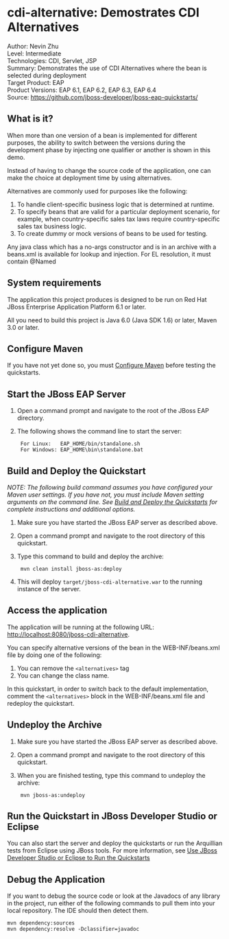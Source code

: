 cdi-alternative: Demostrates CDI Alternatives
======================================================
Author: Nevin Zhu  
Level: Intermediate  
Technologies: CDI, Servlet, JSP  
Summary: Demonstrates the use of CDI Alternatives where the bean is selected during deployment   
Target Product: EAP  
Product Versions: EAP 6.1, EAP 6.2, EAP 6.3, EAP 6.4  
Source: <https://github.com/jboss-developer/jboss-eap-quickstarts/>  

What is it?
-----------

When more than one version of a bean is implemented for different purposes, the ability to switch between the versions during the development phase by injecting one qualifier or another is shown in this demo.

Instead of having to change the source code of the application, one can make the choice at deployment time by using alternatives.

Alternatives are commonly used for purposes like the following:

1. To handle client-specific business logic that is determined at runtime.
2. To specify beans that are valid for a particular deployment scenario, for example, when country-specific sales tax laws require country-specific sales tax business logic.
3. To create dummy or mock versions of beans to be used for testing.

Any java class which has a no-args constructor and is in an archive with a beans.xml is available for lookup and injection. 
For EL resolution, it must contain @Named


System requirements
-------------------

The application this project produces is designed to be run on Red Hat JBoss Enterprise Application Platform 6.1 or later. 

All you need to build this project is Java 6.0 (Java SDK 1.6) or later, Maven 3.0 or later.

 
Configure Maven
---------------

If you have not yet done so, you must [Configure Maven](https://github.com/jboss-developer/jboss-developer-shared-resources/blob/master/guides/CONFIGURE_MAVEN.md#configure-maven-to-build-and-deploy-the-quickstarts) before testing the quickstarts.


Start the JBoss EAP Server
-------------------------

1. Open a command prompt and navigate to the root of the JBoss EAP directory.
2. The following shows the command line to start the server:

        For Linux:   EAP_HOME/bin/standalone.sh
        For Windows: EAP_HOME\bin\standalone.bat


Build and Deploy the Quickstart
-------------------------

_NOTE: The following build command assumes you have configured your Maven user settings. If you have not, you must include Maven setting arguments on the command line. See [Build and Deploy the Quickstarts](../README.md#build-and-deploy-the-quickstarts) for complete instructions and additional options._

1. Make sure you have started the JBoss EAP server as described above.
2. Open a command prompt and navigate to the root directory of this quickstart.
3. Type this command to build and deploy the archive:

        mvn clean install jboss-as:deploy
        
4. This will deploy `target/jboss-cdi-alternative.war` to the running instance of the server.


Access the application
---------------------

The application will be running at the following URL: <http://localhost:8080/jboss-cdi-alternative>.

You can specify alternative versions of the bean in the WEB-INF/beans.xml file by doing one of the following:

1. You can remove the `<alternatives>` tag
2. You can change the class name.

In this quickstart, in order to switch back to the default implementation, 
comment the `<alternatives>` block in the WEB-INF/beans.xml file and redeploy the quickstart.

Undeploy the Archive
--------------------

1. Make sure you have started the JBoss EAP server as described above.
2. Open a command prompt and navigate to the root directory of this quickstart.
3. When you are finished testing, type this command to undeploy the archive:

        mvn jboss-as:undeploy


Run the Quickstart in JBoss Developer Studio or Eclipse
-------------------------------------
You can also start the server and deploy the quickstarts or run the Arquillian tests from Eclipse using JBoss tools. For more information, see [Use JBoss Developer Studio or Eclipse to Run the Quickstarts](https://github.com/jboss-developer/jboss-developer-shared-resources/blob/master/guides/USE_JDBS.md#use-jboss-developer-studio-or-eclipse-to-run-the-quickstarts) 

Debug the Application
------------------------------------

If you want to debug the source code or look at the Javadocs of any library in the project, run either of the following commands to pull them into your local repository. The IDE should then detect them.

    mvn dependency:sources
    mvn dependency:resolve -Dclassifier=javadoc


